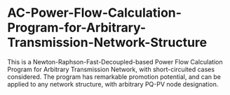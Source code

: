 # AC-Power-Flow-Calculation-Program-for-Arbitrary-Transmission-Network-Structure
This is a Newton-Raphson-Fast-Decoupled-based Power Flow Calculation Program for Arbitrary Transmission Network, with short-circuited cases considered. The program has remarkable promotion potential, and can be applied to any network structure, with arbitrary PQ-PV node designation.
